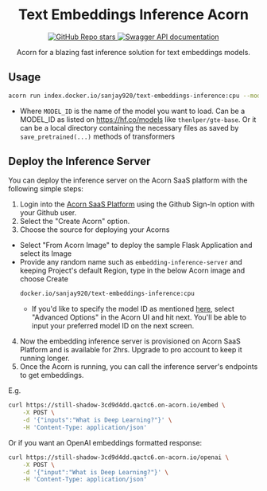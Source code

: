 <div align="center">

# Text Embeddings Inference Acorn

<a href="https://github.com/huggingface/text-embeddings-inference">
  <img alt="GitHub Repo stars" src="https://img.shields.io/github/stars/huggingface/text-embeddings-inference?style=flat&logo=github&label=GH Repo">
</a>
<a href="https://huggingface.github.io/text-embeddings-inference">
  <img alt="Swagger API documentation" src="https://img.shields.io/badge/API-Swagger-informational">
</a>

Acorn for a blazing fast inference solution for text embeddings models.
</div>

## Usage

```bash
acorn run index.docker.io/sanjay920/text-embeddings-inference:cpu --model_id MODEL_ID
```

* Where `MODEL_ID` is the name of the model you want to load. Can be a MODEL_ID as listed on <https://hf.co/models> like `thenlper/gte-base`. 
          Or it can be a local directory containing the necessary files as saved by `save_pretrained(...)` methods of 
          transformers

## Deploy the Inference Server

You can deploy the inference server on the Acorn SaaS platform with the following simple steps:

1. Login into the [Acorn SaaS Platform](https://beta.acorn.io/) using the Github Sign-In option with your Github user.
2. Select the "Create Acorn" option.
3. Choose the source for deploying your Acorns
  * Select "From Acorn Image" to deploy the sample Flask Application and select its Image
  * Provide any random name such as `embedding-inference-server` and keeping Project's default Region, type in the below Acorn image and choose Create 
    ```bash
    docker.io/sanjay920/text-embeddings-inference:cpu
    ```
    * If you'd like to specify the model ID as mentioned [here](#Usage), select "Advanced Options" in the Acorn UI and hit next. You'll be able to input your preferred model ID on the next screen.
4. Now the embedding inference server is provisioned on Acorn SaaS Platform and is available for 2hrs. Upgrade to pro account to keep it running longer.
5. Once the Acorn is running, you can call the inference server's endpoints to get embeddings.

E.g.
```bash
curl https://still-shadow-3cd9d4dd.qactc6.on-acorn.io/embed \
    -X POST \
    -d '{"inputs":"What is Deep Learning?"}' \
    -H 'Content-Type: application/json'
``````

Or if you want an OpenAI embeddings formatted response:
```bash
curl https://still-shadow-3cd9d4dd.qactc6.on-acorn.io/openai \
    -X POST \
    -d '{"input":"What is Deep Learning?"}' \
    -H 'Content-Type: application/json'
```
